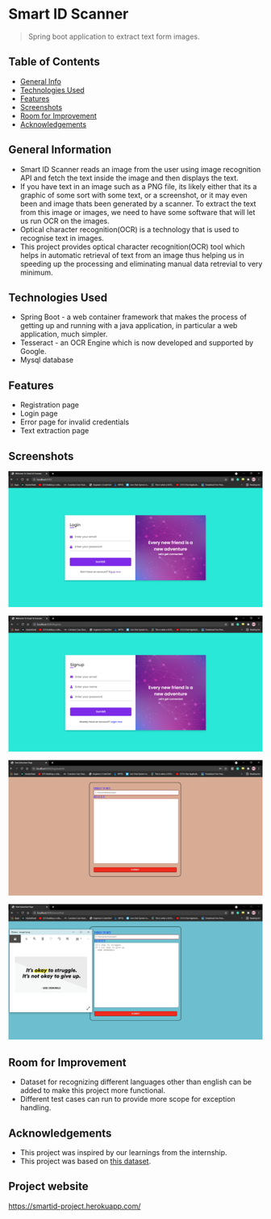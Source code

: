 # Smart ID Scanner
> Spring boot application to extract text form images.

## Table of Contents
* [General Info](#general-information)
* [Technologies Used](#technologies-used)
* [Features](#features)
* [Screenshots](#screenshots)
* [Room for Improvement](#room-for-improvement)
* [Acknowledgements](#acknowledgements)


## General Information
- Smart ID Scanner reads an image from the user using image recognition API and fetch the text inside the image and then displays the text.
- If you have text in an image such as a PNG file, its likely either that its a graphic of some sort with some text, or a screenshot, or it may even been and image thats been generated by a scanner. To extract the text from this image or images, we need to have some software that will let us run OCR on the images.
- Optical character recognition(OCR) is a technology that is used to recognise text in images. 
- This project provides optical character recognition(OCR) tool which helps in automatic retrieval of text from an image thus helping us in speeding up the processing and eliminating manual data retrevial to very minimum.


## Technologies Used
- Spring Boot - a web container framework that makes the process of getting up and running with a java application, in particular a web application, much simpler.
- Tesseract - an OCR Engine which is now developed and supported by Google.
- Mysql database


## Features
- Registration page
- Login page
- Error page for invalid credentials
- Text extraction page


## Screenshots
![](./Login%20page.PNG)

![](./Registration%20page.PNG)

![](./TextExtaction%20page.PNG)

![](./Result.PNG)


## Room for Improvement
- Dataset for recognizing different languages other than english can be added to make this project more functional.
- Different test cases can run to provide more scope for exception handling.


## Acknowledgements
- This project was inspired by our learnings from the internship.
- This project was based on [this dataset](https://https://github.com/tesseract-ocr/tessdata).

## Project website
https://smartid-project.herokuapp.com/
